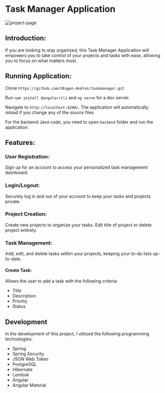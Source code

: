 # Task Manager Application

![project-page](https://github.com/VEugen-Andrei/taskmanager/assets/12787736/be78b715-f4f3-42ea-bd7d-c1f41a4baff5)

## Introduction:

If you are looking to stay organized, this Task Manager Application will empowers you to take control of your projects and tasks with ease, allowing you to focus on what matters most.

## Running Application:

Clone `https://github.com/VEugen-Andrei/taskmanager.git`

Run `npm install @angular/cli` and `ng serve` for a dev server.

Navigate to `http://localhost:4200/`. The application will automatically reload if you change any of the source files.

For the backend Java code, you need to open `backend` folder and run the application.

## Features:

### User Registration:
Sign up for an account to access your personalized task management dashboard.

### Login/Logout:
Securely log in and out of your account to keep your tasks and projects private.

### Project Creation:
Create new projects to organize your tasks. Edit title of project or delete project entirely.

### Task Management:
Add, edit, and delete tasks within your projects, keeping your to-do lists up-to-date.

#### Create Task:
Allows the user to add a task with the following criteria:
- Title
- Description
- Priority
- Status

## Development
In the development of this project, I utilized the following programming technologies:
- Spring
- Spring Security
- JSON Web Token
- PostgreSQL
- Hibernate
- Lombok
- Angular
- Angular Material
